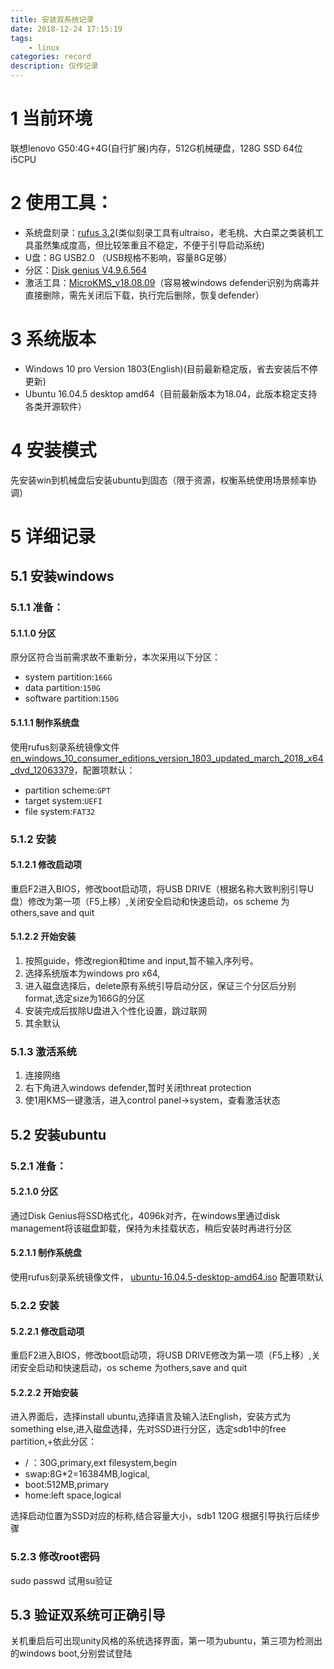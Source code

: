 ```yaml
---
title: 安装双系统记录
date: 2018-12-24 17:15:19
tags:
	- linux
categories: record
description: 仅作记录
---
```

# 1 当前环境

联想lenovo G50:4G+4G(自行扩展)内存，512G机械硬盘，128G SSD 64位i5CPU
# 2 使用工具：

- 系统盘刻录：[rufus 3.2](http://rufus.akeo.ie/)(类似刻录工具有ultraiso，老毛桃、大白菜之类装机工具虽然集成度高，但比较笨重且不稳定，不便于引导启动系统)
- U盘：8G USB2.0 （USB规格不影响，容量8G足够）
- 分区：[Disk genius V4.9.6.564](http://www.diskgenius.cn/)
- 激活工具：[MicroKMS_v18.08.09](http://www.yishimei123.com/network/319.html?=microKMS_17.06.25)（容易被windows defender识别为病毒并直接删除，需先关闭后下载，执行完后删除，恢复defender）

# 3 系统版本

- Windows 10 pro Version 1803(English)(目前最新稳定版，省去安装后不停更新)
- Ubuntu 16.04.5 desktop amd64（目前最新版本为18.04，此版本稳定支持各类开源软件）

# 4 安装模式

先安装win到机械盘后安装ubuntu到固态（限于资源，权衡系统使用场景频率协调）

# 5 详细记录

## 5.1 安装windows

### 5.1.1 准备：
#### 5.1.1.0 分区
原分区符合当前需求故不重新分，本次采用以下分区：

+ system partition:`166G`
+ data partition:`150G`
+ software partition:`150G`

#### 5.1.1.1 制作系统盘
使用rufus刻录系统镜像文件
[en_windows_10_consumer_editions_version_1803_updated_march_2018_x64_dvd_12063379](ed2k://|file|en_windows_10_consumer_editions_version_1803_updated_march_2018_x64_dvd_12063379.iso|4692365312|E991C13EC003F6C98C8A6BD4364F806F|/)，配置项默认：
+ partition scheme:`GPT`
+ target system:`UEFI`
+ file system:`FAT32`

### 5.1.2 安装
#### 5.1.2.1 修改启动项
重启F2进入BIOS，修改boot启动项，将USB DRIVE（根据名称大致判别引导U盘）修改为第一项（F5上移）,关闭安全启动和快速启动，os scheme 为others,save and quit

#### 5.1.2.2 开始安装
1. 按照guide，修改region和time and input,暂不输入序列号。
2. 选择系统版本为windows pro x64,
3. 进入磁盘选择后，delete原有系统引导启动分区，保证三个分区后分别format,选定size为166G的分区
4. 安装完成后拔除U盘进入个性化设置，跳过联网
5. 其余默认
### 5.1.3 激活系统
1. 连接网络
2. 右下角进入windows defender,暂时关闭threat protection
3. 使1用KMS一键激活，进入control panel->system，查看激活状态

## 5.2 安装ubuntu
### 5.2.1 准备：
#### 5.2.1.0 分区
通过Disk Genius将SSD格式化，4096k对齐，在windows里通过disk management将该磁盘卸载，保持为未挂载状态，稍后安装时再进行分区

#### 5.2.1.1 制作系统盘
使用rufus刻录系统镜像文件，
[ubuntu-16.04.5-desktop-amd64.iso](http://releases.ubuntu.com/16.04/ubuntu-16.04.5-desktop-amd64.iso.torrent?_ga=2.90542874.18967268.1536736360-304383447.1536736360) 配置项默认
### 5.2.2 安装
#### 5.2.2.1 修改启动项
重启F2进入BIOS，修改boot启动项，将USB DRIVE修改为第一项（F5上移）,关闭安全启动和快速启动，os scheme 为others,save and quit
#### 5.2.2.2 开始安装
进入界面后，选择install ubuntu,选择语言及输入法English，安装方式为something else,进入磁盘选择，先对SSD进行分区，选定sdb1中的free partition,+依此分区：
+ / ：30G,primary,ext filesystem,begin
+ swap:8G*2=16384MB,logical,
+ boot:512MB,primary
+ home:left space,logical

选择启动位置为SSD对应的标称,结合容量大小，sdb1 120G
根据引导执行后续步骤
### 5.2.3 修改root密码
sudo passwd
试用su验证

## 5.3 验证双系统可正确引导
关机重启后可出现unity风格的系统选择界面，第一项为ubuntu，第三项为检测出的windows boot,分别尝试登陆